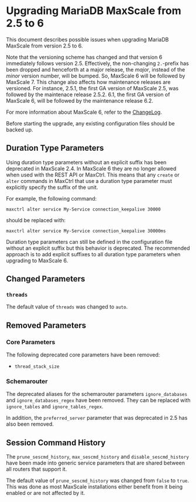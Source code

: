 # Upgrading MariaDB MaxScale from 2.5 to 6

This document describes possible issues when upgrading MariaDB MaxScale from
version 2.5 to 6.

Note that the versioning scheme has changed and that version 6 immediately
follows version 2.5. Effectively, the non-changing `2.`-prefix has been
dropped and henceforth at a major release, the _major_, instead of the _minor_
version number, will be bumped. So, MaxScale 6 will be followed by MaxScale 7.
This change also affects how maintenance releases are versioned. For instance,
2.5.1, the first GA version of MaxScale 2.5, was followed by the maintenace
release 2.5.2. 6.1, the first GA version of MaxScale 6, will be followed by
the maintenance release 6.2.

For more information about MaxScale 6, refer to the
[ChangeLog](../Changelog.md).

Before starting the upgrade, any existing configuration files should be backed
up.

## Duration Type Parameters

Using duration type parameters without an explicit suffix has been deprecated in
MaxScale 2.4. In MaxScale 6 they are no longer allowed when used with the REST
API or MaxCtrl. This means that any `create` or `alter` commands in MaxCtrl that
use a duration type parameter must explicitly specify the suffix of the unit.

For example, the following command:

```
maxctrl alter service My-Service connection_keepalive 30000
```

should be replaced with:

```
maxctrl alter service My-Service connection_keepalive 30000ms
```

Duration type parameters can still be defined in the configuration file without
an explicit suffix but this behavior is deprecated. The recommended approach is
to add explicit suffixes to all duration type parameters when upgrading to
MaxScale 6.

## Changed Parameters

### `threads`

The default value of `threads` was changed to `auto`.

## Removed Parameters

### Core Parameters

The following deprecated core parameters have been removed:

- `thread_stack_size`

### Schemarouter

The deprecated aliases for the schemarouter parameters `ignore_databases` and
`ignore_databases_regex` have been removed. They can be replaced with
`ignore_tables` and `ignore_tables_regex`.

In addition, the `preferred_server` parameter that was deprecated in 2.5 has
also been removed.

## Session Command History

The `prune_sescmd_history`, `max_sescmd_history` and `disable_sescmd_history`
have been made into generic service parameters that are shared between all
routers that support it.

The default value of `prune_sescmd_history` was changed from `false` to
`true`. This was done as most MaxScale installations either benefit from it
being enabled or are not affected by it.
